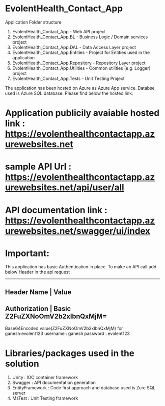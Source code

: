 # EvolentHealth_Contact_App
Application Folder structure
1. EvolentHealth_Contact_App 		-	Web API project
2. EvolentHealth_Contact_App.BL	-   Business Logic / Domain services project
3. EvolentHealth_Contact_App.DAL		- Data Access Layer project 
4. EvolentHealth_Contact_App.Entities	- Project for Entities used in the application
5. EvolentHealth_Contact_App.Repository - Repository Layer project
6. EvolentHealth_Contact_App.Utilities  - Common utilities (e.g. Logger) project
7. EvolentHealth_Contact_App.Tests		- Unit Testing Project

The application has been hosted on Azure as Azure App service. Databse used is Azure SQL database.
Please find below the hosted link:
# Application publicily avaiable hosted link : https://evolenthealthcontactapp.azurewebsites.net
# sample API Url : https://evolenthealthcontactapp.azurewebsites.net/api/user/all
# API documentation link : https://evolenthealthcontactapp.azurewebsites.net/swagger/ui/index

# Important:
This application has basic Authentication in place. To make an API call add below Header in the api request

---------------------------------------------------
Header Name  	| 	Value
---------------------------------------------------
Authorization	|	Basic Z2FuZXNoOmV2b2xlbnQxMjM=
---------------------------------------------------
Base64Encoded value(Z2FuZXNoOmV2b2xlbnQxMjM) for ganesh:evolent123
username : ganesh
password : evolent123

# Libraries/packages used in the solution
1. Unity : IOC container framework
2. Swagger : API documentation generation
3. EntityFramework : Code first approach and database used is Zure SQL server
4. MsTest : Unit Testing framework


